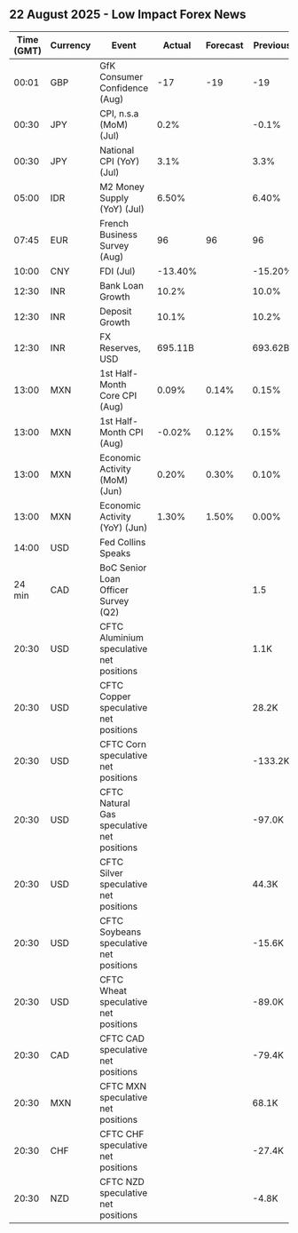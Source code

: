 ## 22 August 2025 - Low Impact Forex News

| Time (GMT) | Currency | Event | Actual | Forecast | Previous |
|------|----------|-------|--------|----------|----------|
| 00:01 | GBP | GfK Consumer Confidence (Aug) | -17 | -19 | -19 |
| 00:30 | JPY | CPI, n.s.a (MoM) (Jul) | 0.2% |  | -0.1% |
| 00:30 | JPY | National CPI (YoY) (Jul) | 3.1% |  | 3.3% |
| 05:00 | IDR | M2 Money Supply (YoY) (Jul) | 6.50% |  | 6.40% |
| 07:45 | EUR | French Business Survey (Aug) | 96 | 96 | 96 |
| 10:00 | CNY | FDI (Jul) | -13.40% |  | -15.20% |
| 12:30 | INR | Bank Loan Growth | 10.2% |  | 10.0% |
| 12:30 | INR | Deposit Growth | 10.1% |  | 10.2% |
| 12:30 | INR | FX Reserves, USD | 695.11B |  | 693.62B |
| 13:00 | MXN | 1st Half-Month Core CPI (Aug) | 0.09% | 0.14% | 0.15% |
| 13:00 | MXN | 1st Half-Month CPI (Aug) | -0.02% | 0.12% | 0.15% |
| 13:00 | MXN | Economic Activity (MoM) (Jun) | 0.20% | 0.30% | 0.10% |
| 13:00 | MXN | Economic Activity (YoY) (Jun) | 1.30% | 1.50% | 0.00% |
| 14:00 | USD | Fed Collins Speaks |  |  |  |
| 24 min | CAD | BoC Senior Loan Officer Survey (Q2) |  |  | 1.5 |
| 20:30 | USD | CFTC Aluminium speculative net positions |  |  | 1.1K |
| 20:30 | USD | CFTC Copper speculative net positions |  |  | 28.2K |
| 20:30 | USD | CFTC Corn speculative net positions |  |  | -133.2K |
| 20:30 | USD | CFTC Natural Gas speculative net positions |  |  | -97.0K |
| 20:30 | USD | CFTC Silver speculative net positions |  |  | 44.3K |
| 20:30 | USD | CFTC Soybeans speculative net positions |  |  | -15.6K |
| 20:30 | USD | CFTC Wheat speculative net positions |  |  | -89.0K |
| 20:30 | CAD | CFTC CAD speculative net positions |  |  | -79.4K |
| 20:30 | MXN | CFTC MXN speculative net positions |  |  | 68.1K |
| 20:30 | CHF | CFTC CHF speculative net positions |  |  | -27.4K |
| 20:30 | NZD | CFTC NZD speculative net positions |  |  | -4.8K |
